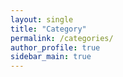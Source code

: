 ```yaml
---
layout: single
title: "Category"
permalink: /categories/
author_profile: true
sidebar_main: true
---
```

